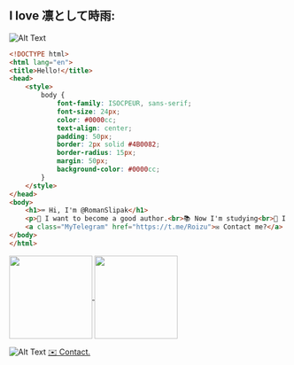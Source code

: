 

<h2>I love 凛として時雨:</h2>

![Alt Text](https://github.com/RomanSlipak/RomanSlipak/raw/main/video_2024-02-26_13-54-49.gif)

```Html
<!DOCTYPE html>
<html lang="en">
<title>Hello!</title>
<head>
    <style>
        body {
            font-family: ISOCPEUR, sans-serif;
            font-size: 24px;
            color: #0000сс;
            text-align: center;
            padding: 50px;
            border: 2px solid #4B0082;
            border-radius: 15px;
            margin: 50px;
            background-color: #0000сс;
        }
    </style>
</head>
<body>
    <h1>⌨️ Hi, I'm @RomanSlipak</h1>
    <p>📝 I want to become a good author.<br>📚 Now I'm studying<br>🤝 I invite you to cooperate<br>My name is Roman Slipak, at the moment (26.02.2024) I am 17 years old. I really like 凛として時雨 music, I respect TK.</p>
    <a class="MyTelegram" href="https://t.me/Roizu">✉️ Contact me?</a>
</body>
</html>
``` 

  <a href="https://github.com/RomanSlipak">
    <img align="center"
         height="150em"
         src="https://github-readme-streak-stats.herokuapp.com/?user=RomanSlipak&theme=black-ice&hide_border=true&stroke=0000&background=0D1117&ring=e05397&fire=e05397&currStreakLabel=e05397" />
  </a>
  <a href="https://github.com/RomanSlipak">
    <img align="center"
         height="150em"
         src="https://github-readme-stats.vercel.app/api/top-langs?username=RomanSlipak&show_icons=true&include_all_commits=true&count_private=true&theme=apprentice&hide_border=true&bg_color=0D1117&layout=compact" />
  </a>
</p>


![Alt Text](https://github.com/RomanSlipak/RomanSlipak/raw/main/video_2023-05-31_10-40-26.gif)
<a class="MyTelegram" href="https://t.me/Roizu">✉️ Contact.</a>

